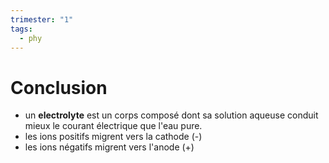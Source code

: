 ```yaml
---
trimester: "1"
tags:
  - phy
---
```

# Conclusion
- un __electrolyte__ est un corps composé dont sa solution aqueuse conduit mieux le courant électrique que l'eau pure.
- les ions positifs migrent vers la cathode (-)
- les ions négatifs migrent vers l'anode (+)